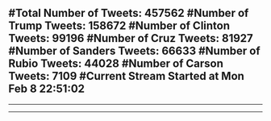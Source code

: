 #Total Number of Tweets: 457562 
#Number of Trump Tweets: 158672
#Number of Clinton Tweets: 99196
#Number of Cruz Tweets: 81927
#Number of Sanders Tweets: 66633
#Number of Rubio Tweets: 44028
#Number of Carson Tweets: 7109
#Current Stream Started at Mon Feb  8 22:51:02
---
---
---
